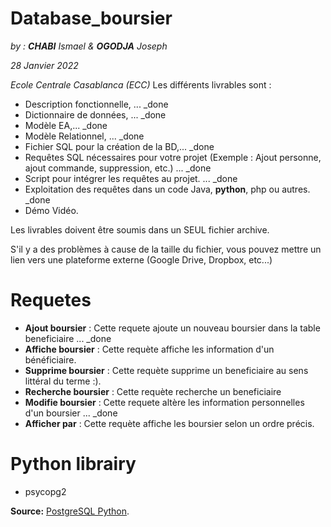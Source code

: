 # Database_boursier
_by : **CHABI** Ismael & **OGODJA** Joseph_

_28 Janvier 2022_

_Ecole Centrale Casablanca (ECC)_
Les différents livrables sont :
- Description fonctionnelle, ... _done
- Dictionnaire de données, ... _done
- Modèle EA,... _done
- Modèle Relationnel, ... _done
- Fichier SQL pour la création de la BD,... _done
- Requêtes SQL nécessaires pour votre projet (Exemple : Ajout personne, ajout commande, suppression, etc.) ... _done
- Script pour intégrer les requêtes au projet. ... _done
- Exploitation des requêtes dans un code Java, **python**, php ou autres. _done
- Démo Vidéo. 

Les livrables doivent être soumis dans un SEUL fichier archive. 

S'il y a des problèmes à cause de la taille du fichier, vous pouvez mettre un lien vers une plateforme externe (Google Drive, Dropbox, etc...)

# Requetes
- **Ajout boursier** : Cette requete ajoute un nouveau boursier dans la table beneficiaire ... _done
- **Affiche boursier** : Cette requète affiche les information d'un bénéficiaire.
- **Supprime boursier** : Cette requète supprime un beneficiaire au sens littéral du terme :).
- **Recherche boursier** : Cette requète recherche un beneficiaire
- **Modifie boursier** : Cette requete altère les information personnelles d'un boursier ... _done
- **Afficher par** : Cette requète affiche les boursier selon un ordre précis.

# Python librairy
- psycopg2

**Source:** [PostgreSQL Python](https://www.postgresqltutorial.com/postgresql-python/).

